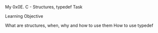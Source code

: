 My 0x0E. C - Structures, typedef Task

Learning Objective

What are structures, when, why and how to use them
How to use typedef

